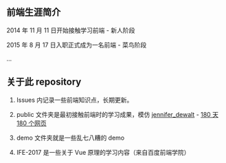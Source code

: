 ## 前端生涯简介

2014 年 11 月 11 日开始接触学习前端 - 新人阶段

2015 年 8 月 17 日入职正式成为一名前端 - 菜鸟阶段

...

## 关于此 repository

1. Issues 内记录一些前端知识点，长期更新。

2. public 文件夹是最初接触前端时的学习成果，模仿 [jennifer_dewalt](https://github.com/jendewalt) - [180 天 180 个网页](https://jenniferdewalt.com/)

3. demo 文件夹就是一些乱七八糟的 demo

4. IFE-2017 是一些关于 Vue 原理的学习内容（来自百度前端学院）
